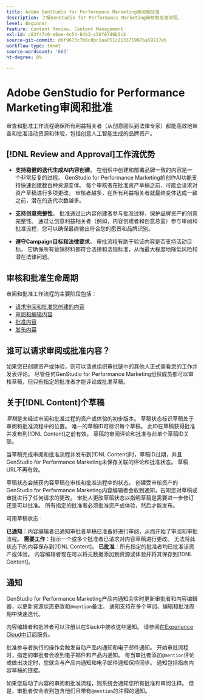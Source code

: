 ```yaml
---
title: Adobe GenStudio for Performance Marketing审阅和批准
description: 了解GenStudio for Performance Marketing审核和批准流程。
level: Beginner
feature: Content Review, Content Management
exl-id: c83f47c0-e8ae-4c54-84b3-c50f67d6b3c2
source-git-commit: d6f9673c7b6c8bc1aa051c2133759876a59217eb
workflow-type: tm+mt
source-wordcount: '683'
ht-degree: 0%

---
```


# Adobe GenStudio for Performance Marketing审阅和批准

审查和批准工作流程确保所有利益相关者（从创意团队到法律专家）都能高效地审查和批准活动资源和体验，包括创意人工智能生成的品牌资产。

## [!DNL Review and Approval]工作流优势

* **支持稳健的迭代生成AI内容创建**。 在组织中创建和部署品牌一致的内容是一个非常反复的过程。 GenStudio for Performance Marketing的创作AI功能支持快速创建数百种资源变体。 每个审核者在批准资产草稿之前，可能会请求对资产草稿进行多项更改。 审核者越多，在所有利益相关者就最终变体达成一致之前，潜在的迭代次数越多。

* **支持创意完整性**。 批准通过让内容创建者参与批准过程，保护品牌资产的创意完整性。 通过让创意利益相关者（例如，内容创建者和创意总监）参与审阅和批准流程，您可以确保最终输出符合您的愿景和品牌识别。

* **遵守Campaign目标和法律要求**。 审批流程有助于验证内容是否支持活动目标。 它确保所有营销材料都符合法律和法规标准，从而最大程度地降低风险和潜在法律问题。

## 审核和批准生命周期

审阅和批准工作流程的主要阶段包括：

* [请求审阅和批准您创建的内容](./request-review.md)
* [审阅和编辑内容](./review-and-edit.md)
* [批准内容](./approve-content.md)
* [发布内容](./publish-content.md)

## 谁可以请求审阅或批准内容？

如果您已创建资产或体验，则可以请求组织审批链中的其他人正式查看您的工作并发表评论。 尽管任何GenStudio for Performance Marketing组织成员都可以审核草稿，但只有指定的批准者才能评论或批准草稿。

## 关于[!DNL Content]个草稿

_草稿_&#x200B;是未经过审阅和批准过程的资产或体验的初步版本。 草稿状态标识草稿处于审阅和批准流程中的位置。 唯一的草稿ID可标识每个草稿。 此ID在草稿获得批准并发布到[!DNL Content]之前有效。 草稿的审阅评论和批准与此单个草稿ID关联。

当草稿完成审阅和批准流程并发布到[!DNL Content]时，草稿ID过期，并且GenStudio for Performance Marketing未保存关联的评论和批准状态。 草稿URL不再有效。

草稿状态会捕获内容草稿在审核和批准流程中的状态。 创建受审核资产的GenStudio for Performance Marketing内容编辑者会收到通知，告知您对草稿或审批进行了任何请求的更改。 审批人更改草稿状态以指明草稿是需要进一步修订还是可以批准。 所有指定的批准者必须批准资产或体验，然后才能发布。

可用草稿状态：

**已通知**：内容编辑者已通知审批者草稿已准备好进行审阅，从而开始了审阅和审批流程。
**需要工作**：指示一个或多个批准者已请求对内容草稿进行更改。 无法将此状态下的内容保存到[!DNL Content]。
**已批准**：所有指定的批准者均已批准该资产或体验。 内容编辑者现在可以将元数据添加到资源或体验并将其保存到[!DNL Content]。

## 通知

GenStudio for Performance Marketing产品内通知会实时更新审批者和内容编辑器，以更新资源状态更改和`@mention`备注。 通知支持在多个审阅、编辑和批准周期中快速迭代。

内容编辑者和批准者可以注册以在Slack中接收这些通知。 请参阅[在Experience Cloud中订阅服务](https://experienceleague.adobe.com/en/docs/core-services/interface/features/account-preferences#slack)。

批准参与者执行的操作会触发自动产品内通知和电子邮件通知。 开始审批流程时，指定的审批者会收到电子邮件和产品内通知。 每当审批者添加`@mention`评论或做出决定时，您就会与产品内通知和电子邮件通知保持同步。 通知包括指向内容草稿的链接。

如果您启动了内容的审阅和批准流程，则系统会通知您所有批准和审阅注释。 但是，审批者仅会收到包含他们且带有`@mention`的注释的通知。
